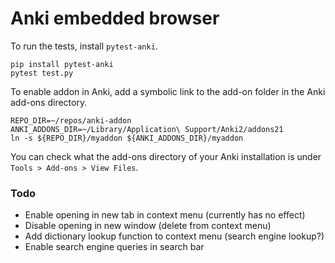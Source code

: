 # Anki embedded browser

To run the tests, install `pytest-anki`.
```
pip install pytest-anki
pytest test.py
```

To enable addon in Anki, add a symbolic link to the add-on folder in the Anki add-ons directory.
```
REPO_DIR=~/repos/anki-addon
ANKI_ADDONS_DIR=~/Library/Application\ Support/Anki2/addons21
ln -s ${REPO_DIR}/myaddon ${ANKI_ADDONS_DIR}/myaddon
```
You can check what the add-ons directory of your Anki installation is under `Tools > Add-ons > View Files`.

### Todo

- Enable opening in new tab in context menu (currently has no effect)
- Disable opening in new window (delete from context menu)
- Add dictionary lookup function to context menu (search engine lookup?)
- Enable search engine queries in search bar
